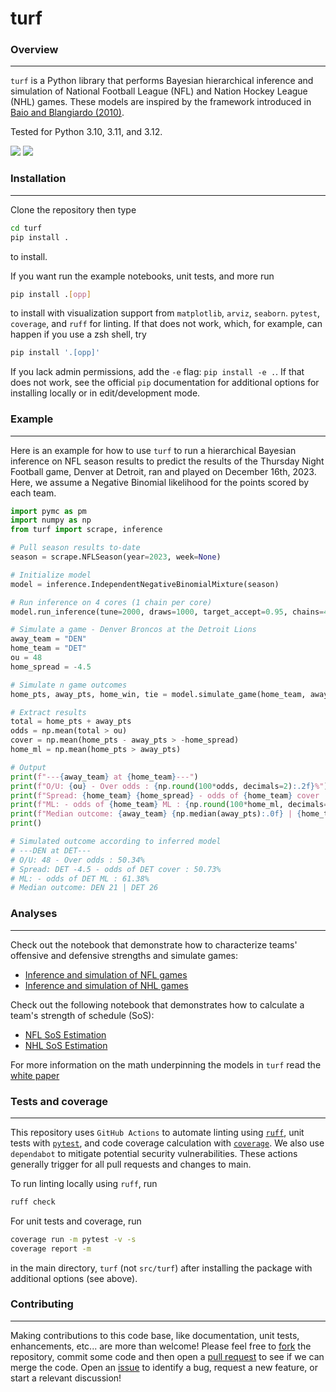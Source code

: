 # turf

### Overview
---

`turf` is a Python library that performs Bayesian hierarchical inference and simulation of
National Football League (NFL) and Nation Hockey League (NHL) games. These models are inspired
by the framework introduced in [Baio and Blangiardo (2010)](https://doi.org/10.1080/02664760802684177).

Tested for Python 3.10, 3.11, and 3.12.

<p>
<a href="https://github.com/dflemin3/turf">
<img src="https://img.shields.io/badge/GitHub-dflemin3%2Fturf-blue.svg?style=flat"></a>
<a href="https://github.com/dflemin3/turf/blob/master/LICENSE">
<img src="https://img.shields.io/badge/license-MIT-blue.svg?style=flat"></a>
</p>

### Installation
---

Clone the repository then type
```bash
cd turf
pip install .
```
to install.

If you want run the example notebooks, unit tests, and more run
```bash
pip install .[opp]
```
to install with visualization support from `matplotlib`, `arviz`, `seaborn`. `pytest`, `coverage`, and `ruff` for linting.
If that does not work, which, for example, can happen if you use a zsh shell, try
```bash
pip install '.[opp]'
```

If you lack admin permissions, add the `-e` flag: `pip install -e .`. If that does not work, 
see the official `pip` documentation for additional options for installing locally or in edit/development mode.

### Example
---

Here is an example for how to use `turf` to run a hierarchical Bayesian inference on NFL season results
to predict the results of the Thursday Night Football game, Denver at Detroit, ran and played on December 16th, 2023.
Here, we assume a Negative Binomial likelihood for the points scored by each team.

```python
import pymc as pm
import numpy as np
from turf import scrape, inference

# Pull season results to-date
season = scrape.NFLSeason(year=2023, week=None)

# Initialize model
model = inference.IndependentNegativeBinomialMixture(season)

# Run inference on 4 cores (1 chain per core)
model.run_inference(tune=2000, draws=1000, target_accept=0.95, chains=4)

# Simulate a game - Denver Broncos at the Detroit Lions
away_team = "DEN"
home_team = "DET"
ou = 48
home_spread = -4.5

# Simulate n game outcomes
home_pts, away_pts, home_win, tie = model.simulate_game(home_team, away_team, n=1000, seed=None)

# Extract results
total = home_pts + away_pts
odds = np.mean(total > ou)
cover = np.mean(home_pts - away_pts > -home_spread)
home_ml = np.mean(home_pts > away_pts)

# Output
print(f"---{away_team} at {home_team}---")
print(f"O/U: {ou} - Over odds : {np.round(100*odds, decimals=2):.2f}%")
print(f"Spread: {home_team} {home_spread} - odds of {home_team} cover : {np.round(100*cover, decimals=2):.2f}%") 
print(f"ML: - odds of {home_team} ML : {np.round(100*home_ml, decimals=2):.2f}%")
print(f"Median outcome: {away_team} {np.median(away_pts):.0f} | {home_team} {np.median(home_pts):.0f}")
print()

# Simulated outcome according to inferred model
# ---DEN at DET---
# O/U: 48 - Over odds : 50.34%
# Spread: DET -4.5 - odds of DET cover : 50.73%
# ML: - odds of DET ML : 61.38%
# Median outcome: DEN 21 | DET 26
```

### Analyses
---

Check out the notebook that demonstrate how to characterize teams' offensive and defensive strengths and simulate games:
- [Inference and simulation of NFL games](https://github.com/dflemin3/turf/blob/main/examples/nfl.ipynb)
- [Inference and simulation of NHL games](https://github.com/dflemin3/turf/blob/main/examples/nhl.ipynb)

Check out the following notebook that demonstrates how to calculate a team's strength of schedule (SoS):
- [NFL SoS Estimation](https://github.com/dflemin3/turf/blob/main/examples/nfl_sos.ipynb)
- [NHL SoS Estimation](https://github.com/dflemin3/turf/blob/main/examples/nhl_sos.ipynb)

For more information on the math underpinning the models in `turf` read the 
[white paper](https://github.com/dflemin3/turf/blob/main/docs/whitepaper.md) 

### Tests and coverage

---

This repository uses `GitHub Actions` to automate linting using [`ruff`](https://github.com/astral-sh/ruff), unit tests with
[`pytest`](https://pytest.org), and code coverage calculation with [`coverage`](https://coverage.readthedocs.io/). We also use
`dependabot` to mitigate potential security vulnerabilities. These actions generally trigger for all pull requests and changes to
main. 

To run linting locally using `ruff`, run

```bash
ruff check
```

For unit tests and coverage, run

```bash
coverage run -m pytest -v -s
coverage report -m
```

in the main directory, `turf` (not `src/turf`) after installing the package with additional options (see above).

### Contributing

---

Making contributions to this code base, like documentation, unit tests, enhancements, etc... are more than welcome! Please 
feel free to [fork](https://github.com/dflemin3/turf/fork) the repository, commit some code and then open a 
[pull request](https://github.com/dflemin3/turf/pulls) to see if we can merge the code. Open an
[issue](https://github.com/dflemin3/turf/issues/new/choose) to identify a bug, request a new feature, or start a relevant discussion!